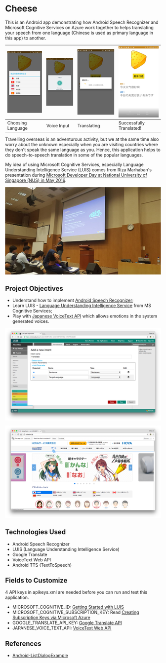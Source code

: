 # Cheese
This is an Android app demonstrating how Android Speech Recognizer and Microsoft Cognitive Services on Azure
work together to helps translating your speech from one language (Chinese is used as primary language
in this app) to another.

| ![Language List](github-images/LanguageList.png?raw=true) | ![Voice Input](github-images/GoogleSpeech.png?raw=true) | ![Translating...](github-images/Translating.png?raw=true) | ![Successfully Translated](github-images/SuccessfullyTranslated.png?raw=true) |
| --- | --- | --- | --- |
| Choosing Language | Voice Input | Translating | Successfully Translated! |

Travelling overseas is an adventurous activity, but we at the same time also worry about the unknown
especially when you are visiting countries where they don't speak the same language as you. Hence,
this application helps to do speech-to-speech translation in some of the popular languages.

My idea of using Microsoft Cognitive Services, especially Language Understanding Intelligence Service (LUIS) comes
from Riza Marhaban's presentation during [Microsoft Developer Day at National University of Singapore (NUS) in May 2016](https://www.microsoft.com/en-sg/MicrosoftDeveloperDay).

![Riza's Presentation about MS Cognitive APIs](github-images/Presentation.jpg?raw=true)

## Project Objectives
 - Understand how to implement [Android Speech Recognizer](https://developer.android.com/reference/android/speech/SpeechRecognizer.html);
 - Learn LUIS - [Language Understanding Intelligence Service](https://www.luis.ai/) from MS Cognitive Services;
 - Play with [Japanese VoiceText API](http://voicetext.jp/) which allows emotions in the system generated voices.

![Using of "Translate" Intent in LUIS](github-images/LUIS.png?raw=true)

![VoiceText with Cute Voices from Japan](github-images/VoiceText.png?raw=true)

## Technologies Used
 - Android Speech Recognizer
 - LUIS (Language Understanding Intelligence Service)
 - Google Translate
 - VoiceText Web API
 - Android TTS (TextToSpeech)

## Fields to Customize
4 API keys in apikeys.xml are needed before you can run and test this application.
 - MICROSOFT_COGNITIVE_ID: [Getting Started with LUIS](https://www.microsoft.com/cognitive-services/en-us/LUIS-api/documentation/GetStartedWithLUIS-Basics)
 - MICROSOFT_COGNITIVE_SUBSCRIPTION_KEY: Read [Creating Subscription Keys via Microsoft Azure](https://www.microsoft.com/cognitive-services/en-us/LUIS-api/documentation/AzureIbizaSubscription)
 - GOOGLE_TRANSLATE_API_KEY: [Google Translate API](https://cloud.google.com/translate/v2/quickstart)
 - JAPANESE_VOICE_TEXT_API: [VoiceText Web API](https://cloud.voicetext.jp/webapi)


## References
 - [Android-ListDialogExample](https://github.com/ruben-h/Android-ListDialogExample)
